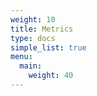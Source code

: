 ```yaml
---
weight: 10
title: Metrics
type: docs
simple_list: true
menu:
  main:
    weight: 40
---
```


<!--add blocks of content here to add more sections to the community page -->
